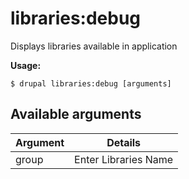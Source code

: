 # libraries:debug
Displays libraries available in application

**Usage:**
```
$ drupal libraries:debug [arguments]
```

## Available arguments
Argument | Details
---------|-------------
group | Enter Libraries Name
